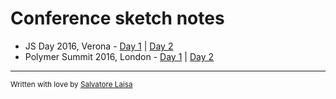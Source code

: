 # Conference sketch notes

- JS Day 2016, Verona - [Day 1](./jsday-2016/day-1.md) | [Day 2](./jsday-2016/day-2.md)
- Polymer Summit 2016, London - [Day 1](./polymer-summit-2016/day-1.md) | [Day 2](./polymer-summit-2016/day-2.md)

---
<small>Written with love by [Salvatore Laisa](http://www.salvatorelaisa.me/) </small>
